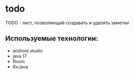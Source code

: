 # todo
TODO - лист, позволяющий создавать и удалять заметки
## Используемые технологии:
- android studio
- java 17
- Room
- RxJava
